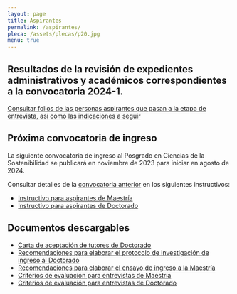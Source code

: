 ```yaml
---
layout: page
title: Aspirantes
permalink: /aspirantes/
pleca: /assets/plecas/p20.jpg
menu: true
---
```


## Resultados de la revisión de expedientes administrativos y académicos correspondientes a la convocatoria 2024-1. 
[Consultar folios de las personas aspirantes que pasan a la etapa de entrevista, así como las indicaciones a seguir](/assets/docs/folios_para_entrevistas_2024-1.pdf) 


## Próxima convocatoria de ingreso 

La siguiente convocatoria de ingreso al Posgrado en Ciencias de la Sostenibilidad se publicará en noviembre de 2023 para iniciar en agosto de 2024.

Consultar detalles de la [convocatoria anterior](/assets/docs/convocatoria_ingreso_2024-1.pdf) en los siguientes instructivos:

 - [Instructivo para aspirantes de Maestría](/assets/docs/instructivo-maestria.pdf)
 - [Instructivo para aspirantes de Doctorado](/assets/docs/instructivo-doctorado.pdf)


## Documentos descargables

 - [Carta de aceptación de tutores de Doctorado](/assets/formatos/aspirantes/formato_carta_aceptacion_tutor_doctorado.docx)
 - [Recomendaciones para elaborar el protocolo de investigación de ingreso al Doctorado](/assets/docs/recomendaciones_aspirantes_doctorado.pdf)
 - [Recomendaciones para elaborar el ensayo de ingreso a la Maestría](/assets/docs/recomendaciones_aspirantes_maestria.pdf)
 - [Criterios de evaluación para entrevistas de Maestría](/assets/docs/rubrica_entrevista_Mae.pdf)
 - [Criterios de evaluación para entrevistas de Doctorado](/assets/docs/rubrica_entrevista_Doc.pdf)
